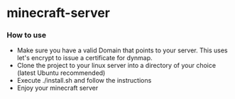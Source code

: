 # minecraft-server

### How to use
* Make sure you have a valid Domain that points to your server. This uses let's encrypt to issue a certificate for dynmap.
* Clone the project to your linux server into a directory of your choice (latest Ubuntu recommended)
* Execute ./install.sh and follow the instructions
* Enjoy your minecraft server
